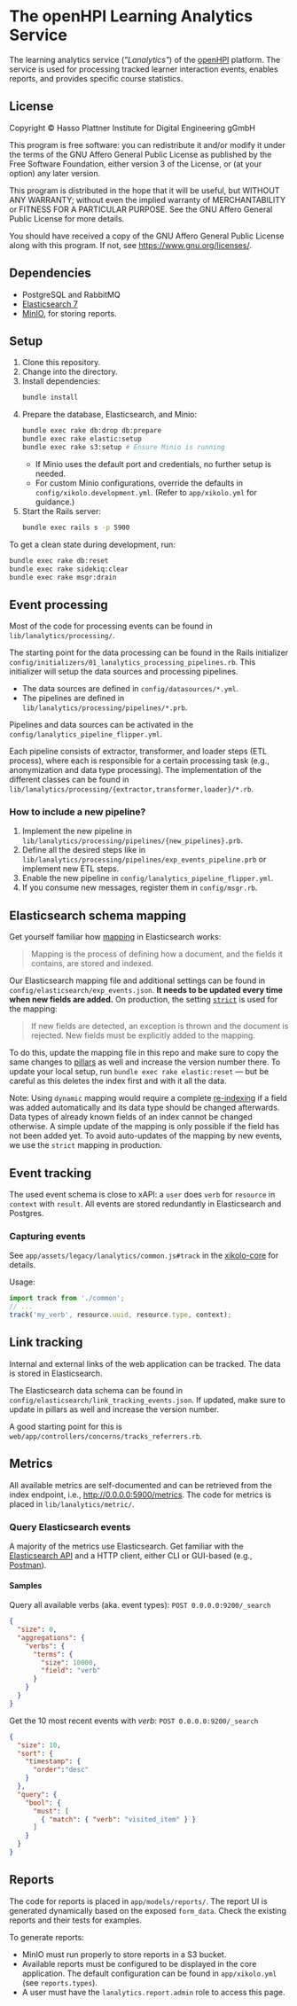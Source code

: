 # The openHPI Learning Analytics Service

The learning analytics service (*"Lanalytics"*) of the [openHPI](https://open.hpi.de/) platform.
The service is used for processing tracked learner interaction events, enables reports, and provides specific course statistics.

## License

Copyright © Hasso Plattner Institute for Digital Engineering gGmbH

This program is free software: you can redistribute it and/or modify
it under the terms of the GNU Affero General Public License as
published by the Free Software Foundation, either version 3 of the
License, or (at your option) any later version.

This program is distributed in the hope that it will be useful,
but WITHOUT ANY WARRANTY; without even the implied warranty of
MERCHANTABILITY or FITNESS FOR A PARTICULAR PURPOSE.  See the
GNU Affero General Public License for more details.

You should have received a copy of the GNU Affero General Public License
along with this program.  If not, see <https://www.gnu.org/licenses/>.

## Dependencies

* PostgreSQL and RabbitMQ
* [Elasticsearch 7](https://www.elastic.co/guide/en/elasticsearch/reference/current/install-elasticsearch.html)
* [MinIO](https://github.com/minio/minio), for storing reports.

## Setup

1. Clone this repository.
2. Change into the directory.
3. Install dependencies:
   ```bash
   bundle install
   ```
4. Prepare the database, Elasticsearch, and Minio:
   ```bash
   bundle exec rake db:drop db:prepare
   bundle exec rake elastic:setup
   bundle exec rake s3:setup # Ensure Minio is running
   ```
   - If Minio uses the default port and credentials, no further setup is needed.
   - For custom Minio configurations, override the defaults in `config/xikolo.development.yml`. (Refer to `app/xikolo.yml` for guidance.)
5. Start the Rails server:
   ```bash
   bundle exec rails s -p 5900
   ```

To get a clean state during development, run:

```bash
bundle exec rake db:reset
bundle exec rake sidekiq:clear
bundle exec rake msgr:drain
```

## Event processing

Most of the code for processing events can be found in `lib/lanalytics/processing/`.

The starting point for the data processing can be found in the Rails initializer `config/initializers/01_lanalytics_processing_pipelines.rb`.
This initializer will setup the data sources and processing pipelines.
* The data sources are defined in `config/datasources/*.yml`.
* The pipelines are defined in `lib/lanalytics/processing/pipelines/*.prb`.

Pipelines and data sources can be activated in the `config/lanalytics_pipeline_flipper.yml`.

Each pipeline consists of extractor, transformer, and loader steps (ETL process), where each is responsible for a certain processing task (e.g., anonymization and data type processing).
The implementation of the different classes can be found in `lib/lanalytics/processing/{extractor,transformer,loader}/*.rb`.

### How to include a new pipeline?

1. Implement the new pipeline in `lib/lanalytics/processing/pipelines/{new_pipelines}.prb`.
2. Define all the desired steps like in `lib/lanalytics/processing/pipelines/exp_events_pipeline.prb` or implement new ETL steps.
3. Enable the new pipeline in `config/lanalytics_pipeline_flipper.yml`.
4. If you consume new messages, register them in `config/msgr.rb`.

## Elasticsearch schema mapping

Get yourself familiar how [mapping](https://www.elastic.co/guide/en/elasticsearch/reference/current/mapping.html) in Elasticsearch works:

> Mapping is the process of defining how a document, and the fields it contains, are stored and indexed.

Our Elasticsearch mapping file and additional settings can be found in `config/elasticsearch/exp_events.json`.
**It needs to be updated every time when new fields are added.**
On production, the setting [`strict`](https://www.elastic.co/guide/en/elasticsearch/reference/current/dynamic.html#dynamic-parameters) is used for the mapping:

> If new fields are detected, an exception is thrown and the document is rejected. New fields must be explicitly added to the mapping.

To do this, update the mapping file in this repo and make sure to copy the same changes to [pillars](https://lab.xikolo.de/devops/salt/xikolo/blob/main/pillar/site/default/includes/elasticsearch/template_exp.sls) as well and increase the version number there.
To update your local setup, run `bundle exec rake elastic:reset` — but be careful as this deletes the index first and with it all the data.

Note: Using `dynamic` mapping would require a complete [re-indexing](https://www.elastic.co/guide/en/elasticsearch/reference/current/docs-reindex.html) if a field was added automatically and its data type should be changed afterwards.
Data types of already known fields of an index cannot be changed otherwise.
A simple update of the mapping is only possible if the field has not been added yet.
To avoid auto-updates of the mapping by new events, we use the `strict` mapping in production.

## Event tracking

The used event schema is close to xAPI: a `user` does `verb` for `resource` in `context` with `result`.
All events are stored redundantly in Elasticsearch and Postgres.

### Capturing events

See `app/assets/legacy/lanalytics/common.js#track` in the [xikolo-core](https://github.com/openHPI/xikolo-core) for details.

Usage:
```js
import track from './common';
// ...
track('my_verb', resource.uuid, resource.type, context);
```

## Link tracking

Internal and external links of the web application can be tracked.
The data is stored in Elasticsearch.

The Elasticsearch data schema can be found in `config/elasticsearch/link_tracking_events.json`.
If updated, make sure to update in pillars as well and increase the version number.

A good starting point for this is `web/app/controllers/concerns/tracks_referrers.rb`.

## Metrics

All available metrics are self-documented and can be retrieved from the index endpoint, i.e., http://0.0.0.0:5900/metrics.
The code for metrics is placed in `lib/lanalytics/metric/`.

### Query Elasticsearch events

A majority of the metrics use Elasticsearch.
Get familiar with the [Elasticsearch API](https://elastic.co/guide/en/elasticsearch/reference/current/rest-apis.html) and a HTTP client, either CLI or GUI-based (e.g., [Postman](https://www.postman.com/)).

#### Samples
Query all available verbs (aka. event types): `POST 0.0.0.0:9200/_search`

```json
{
  "size": 0,
  "aggregations": {
    "verbs": {
      "terms": {
        "size": 10000,
        "field": "verb"
      }
    }
  }
}
```

Get the 10 most recent events with *verb*: `POST 0.0.0.0:9200/_search`

```json
{
  "size": 10,
  "sort": {
    "timestamp": {
      "order":"desc"
    }
  },
  "query": {
    "bool": {
      "must": [
        { "match": { "verb": "visited_item" } }
      ]
    }
  }
}
```

## Reports

The code for reports is placed in `app/models/reports/`.
The report UI is generated dynamically based on the exposed `form_data`.
Check the existing reports and their tests for examples.

To generate reports:
- MinIO must run properly to store reports in a S3 bucket.
- Available reports must be configured to be displayed in the core application. The default configuration can be found in `app/xikolo.yml` (see `reports.types`).
- A user must have the `lanalytics.report.admin` role to access this page.

